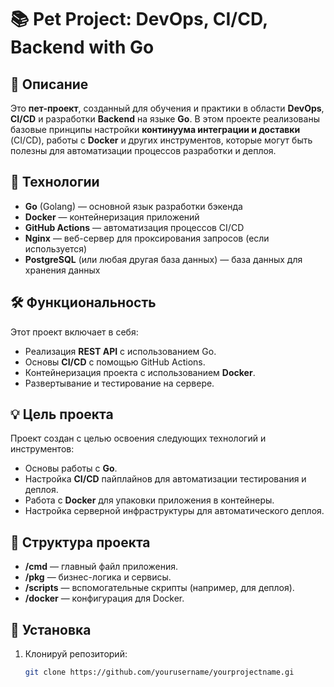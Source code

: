 # 📚 **Pet Project: DevOps, CI/CD, Backend with Go**

## 🚀 Описание
Это **пет-проект**, созданный для обучения и практики в области **DevOps**, **CI/CD** и разработки **Backend** на языке **Go**. В этом проекте реализованы базовые принципы настройки **континуума интеграции и доставки** (CI/CD), работы с **Docker** и других инструментов, которые могут быть полезны для автоматизации процессов разработки и деплоя.

## 🔧 Технологии
- **Go** (Golang) — основной язык разработки бэкенда
- **Docker** — контейнеризация приложений
- **GitHub Actions** — автоматизация процессов CI/CD
- **Nginx** — веб-сервер для проксирования запросов (если используется)
- **PostgreSQL** (или любая другая база данных) — база данных для хранения данных

## 🛠️ Функциональность
Этот проект включает в себя:
- Реализация **REST API** с использованием Go.
- Основы **CI/CD** с помощью GitHub Actions.
- Контейнеризация проекта с использованием **Docker**.
- Развертывание и тестирование на сервере.

## 💡 Цель проекта
Проект создан с целью освоения следующих технологий и инструментов:
- Основы работы с **Go**.
- Настройка **CI/CD** пайплайнов для автоматизации тестирования и деплоя.
- Работа с **Docker** для упаковки приложения в контейнеры.
- Настройка серверной инфраструктуры для автоматического деплоя.

## 🔑 Структура проекта
- **/cmd** — главный файл приложения.
- **/pkg** — бизнес-логика и сервисы.
- **/scripts** — вспомогательные скрипты (например, для деплоя).
- **/docker** — конфигурация для Docker.

## 🏁 Установка

1. Клонируй репозиторий:
   ```bash
   git clone https://github.com/yourusername/yourprojectname.gi
